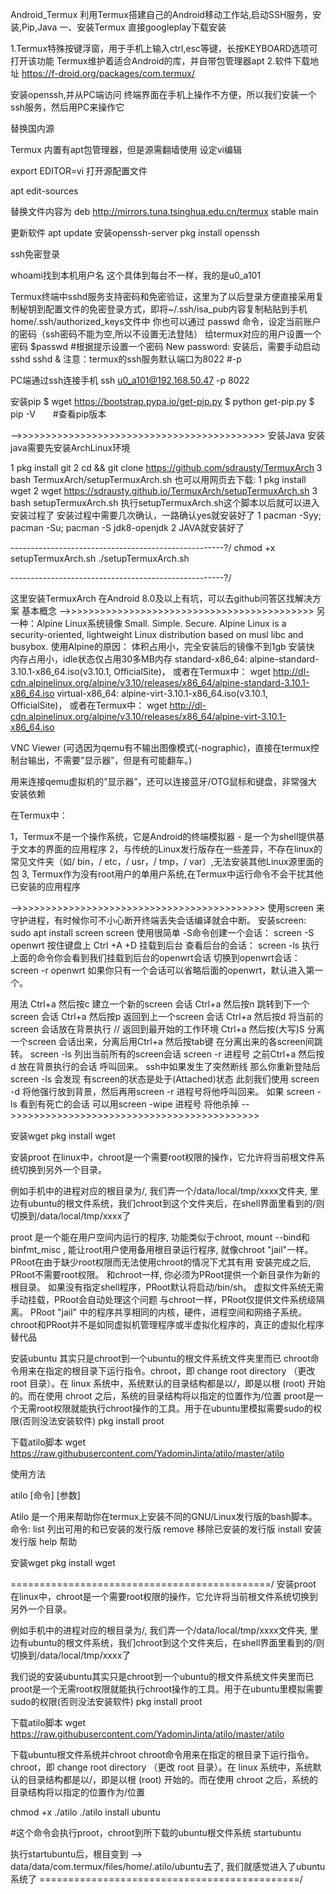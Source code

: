 Android_Termux 
利用Termux搭建自己的Android移动工作站,启动SSH服务，安装,Pip,Java 
一、安装Termux 
直接googleplay下载安装

1.Termux特殊按键浮窗，用于手机上输入ctrl,esc等键，长按KEYBOARD选项可打开该功能 Termux维护着适合Android的库，并自带包管理器apt 
2.软件下载地址 https://f-droid.org/packages/com.termux/

安装openssh,并从PC端访问 终端界面在手机上操作不方便，所以我们安装一个ssh服务，然后用PC来操作它

替换国内源

Termux 内置有apt包管理器，但是源需翻墙使用
设定vi编辑

export EDITOR=vi
打开源配置文件

apt edit-sources

替换文件内容为 deb http://mirrors.tuna.tsinghua.edu.cn/termux stable main

更新软件 apt update 安装openssh-server pkg install openssh

ssh免密登录

whoami找到本机用户名 这个具体到每台不一样，我的是u0_a101

Termux终端中sshd服务支持密码和免密验证，这里为了以后登录方便直接采用复制秘钥到配置文件的免密登录方式，即将~/.ssh/isa_pub内容复制粘贴到手机home/.ssh/authorized_keys文件中 
你也可以通过 passwd 命令，设定当前账户的密码（ssh密码不能为空,所以不设置无法登陆） 给termux对应的用户设置一个密码 
$passwd #根据提示设置一个密码 
New password: 安装后，需要手动启动sshd 
sshd & 
注意：termux的ssh服务默认端口为8022 #-p

PC端通过ssh连接手机 ssh u0_a101@192.168.50.47 -p 8022

安装pip $ wget https://bootstrap.pypa.io/get-pip.py 
$ python get-pip.py 
$ pip -V　　#查看pip版本

-->>>>>>>>>>>>>>>>>>>>>>>>>>>>>>>>>>>>>>>>>>> 安装Java
安装java需要先安装ArchLinux环境

1 pkg install git 
2 cd && git clone https://github.com/sdrausty/TermuxArch 
3 bash TermuxArch/setupTermuxArch.sh 
也可以用网页去下载: 
1 pkg install wget 
2 wget https://sdrausty.github.io/TermuxArch/setupTermuxArch.sh 
3 bash setupTermuxArch.sh 
执行setupTermuxArch.sh这个脚本以后就可以进入安装过程了 
安装过程中需要几次确认，一路确认yes就安装好了 
1 pacman -Syy; pacman -Su; pacman -S jdk8-openjdk 
2 JAVA就安装好了

-----------------------------------------------------?/ 
chmod +x setupTermuxArch.sh ./setupTermuxArch.sh

-----------------------------------------------------?/

这里安装TermuxArch 在Android 8.0及以上有坑，可以去github问答区找解决方案 基本概念 
-->>>>>>>>>>>>>>>>>>>>>>>>>>>>>>>>>>>>>>>>>>> 
另一种：Alpine Linux系统镜像 Small. Simple. Secure. Alpine Linux is a security-oriented, lightweight Linux distribution based on musl libc and busybox. 使用Alpine的原因： 体积占用小，完全安装后的镜像不到1gb 安装快 内存占用小，idle状态仅占用30多MB内存 
standard-x86_64: alpine-standard-3.10.1-x86_64.iso(v3.10.1, OfficialSite)，
或者在Termux中： 
wget http://dl-cdn.alpinelinux.org/alpine/v3.10/releases/x86_64/alpine-standard-3.10.1-x86_64.iso virtual-x86_64: alpine-virt-3.10.1-x86_64.iso(v3.10.1, OfficialSite)，
或者在Termux中：
wget http://dl-cdn.alpinelinux.org/alpine/v3.10/releases/x86_64/alpine-virt-3.10.1-x86_64.iso

VNC Viewer (可选因为qemu有不输出图像模式(-nographic)，直接在termux控制台输出，不需要”显示器”，但是有可能翻车。)

用来连接qemu虚拟机的”显示器”，还可以连接蓝牙/OTG鼠标和键盘，非常强大 安装依赖

在Termux中：

1，Termux不是一个操作系统，它是Android的终端模拟器 - 是一个为shell提供基于文本的界面的应用程序 2，与传统的Linux发行版存在一些差异，不存在linux的常见文件夹（如/ bin，/ etc，/ usr，/ tmp，/ var）,无法安装其他Linux源里面的包 3, Termux作为没有root用户的单用户系统,在Termux中运行命令不会干扰其他已安装的应用程序

-->>>>>>>>>>>>>>>>>>>>>>>>>>>>>>>>>>>>>>>>>>> 
使用screen 来守护进程，有时候你可不小心断开终端丢失会话编译就会中断。
安装screen: 
sudo apt install screen 
screen 使用很简单
-S命令创建一个会话： 
screen -S openwrt 
按住键盘上 Ctrl +A +D 挂载到后台
查看后台的会话： screen -ls 
执行上面的命令你会看到我们挂载到后台的openwrt会话
切换到openwrt会话： 
screen -r openwrt 
如果你只有一个会话可以省略后面的openwrt，默认进入第一个。

用法 Ctrl+a 然后按c 建立一个新的screen 会话 
Ctrl+a 然后按n 跳转到下一个screen 会话 
Ctrl+a 然后按p 返回到上一个screen 会话 
Ctrl+a 然后按d 将当前的screen 会话放在背景执行 // 返回到最开始的工作环境 
Ctrl+a 然后按(大写)S 分离一个screen 会话出来，分离后用Ctrl+a 然后按tab键 在分离出来的各screen间跳转。
screen -ls 列出当前所有的screen会话 
screen -r 进程号 之前Ctrl+a 然后按d 放在背景执行的会话 呼叫回来。 
ssh中如果发生了突然断线 那么你重新登陆后 screen -ls 会发现 有screen的状态是处于(Attached)状态 此刻我们使用 screen -d 将他强行放到背景，然后再用screen -r 进程号将他呼叫回来。 
如果 screen -ls 看到有死亡的会话 可以用screen -wipe 进程号 将他杀掉 
-->>>>>>>>>>>>>>>>>>>>>>>>>>>>>>>>>>>>>>>>>>>

安装wget pkg install wget

安装proot 在linux中，chroot是一个需要root权限的操作，它允许将当前根文件系统切换到另外一个目录。

例如手机中的进程对应的根目录为/, 我们弄一个/data/local/tmp/xxxx文件夹, 里边有ubuntu的根文件系统，我们chroot到这个文件夹后，在shell界面里看到的/则切换到/data/local/tmp/xxxx了

proot 是一个能在用户空间内运行的程序, 功能类似于chroot, mount --bind和 binfmt_misc , 能让root用户使用备用根目录运行程序, 就像chroot "jail"一样。 PRoot在由于缺少root权限而无法使用chroot的情况下尤其有用 安装完成之后, PRoot不需要root权限。 
和chroot一样, 你必须为PRoot提供一个新目录作为新的根目录。 如果没有指定shell程序，PRoot默认将启动/bin/sh。 虚拟文件系统无需手动挂载，PRoot会自动处理这个问题 与chroot一样，PRoot仅提供文件系统级隔离。 PRoot "jail" 中的程序共享相同的内核，硬件，进程空间和网络子系统。 
chroot和PRoot并不是如同虚拟机管理程序或半虚拟化程序的，真正的虚拟化程序替代品

安装ubuntu 其实只是chroot到一个ubuntu的根文件系统文件夹里而已 chroot命令用来在指定的根目录下运行指令。chroot，即 change root directory （更改 root 目录）。在 linux 系统中，系统默认的目录结构都是以/，即是以根 (root) 开始的。而在使用 chroot 之后，系统的目录结构将以指定的位置作为/位置 
proot是一个无需root权限就能执行chroot操作的工具。用于在ubuntu里模拟需要sudo的权限(否则没法安装软件) pkg install proot

下载atilo脚本 wget https://raw.githubusercontent.com/YadominJinta/atilo/master/atilo

使用方法

atilo [命令] [参数]

Atilo 是一个用来帮助你在termux上安装不同的GNU/Linux发行版的bash脚本。 命令: list 列出可用的和已安装的发行版 remove 移除已安装的发行版 install 安装发行版 help 帮助

安装wget pkg install wget

=============================================/ 
安装proot 在linux中，chroot是一个需要root权限的操作，它允许将当前根文件系统切换到另外一个目录。

例如手机中的进程对应的根目录为/, 我们弄一个/data/local/tmp/xxxx文件夹, 里边有ubuntu的根文件系统，我们chroot到这个文件夹后，在shell界面里看到的/则切换到/data/local/tmp/xxxx了

我们说的安装ubuntu其实只是chroot到一个ubuntu的根文件系统文件夹里而已 proot是一个无需root权限就能执行chroot操作的工具。用于在ubuntu里模拟需要sudo的权限(否则没法安装软件) pkg install proot

下载atilo脚本 wget https://raw.githubusercontent.com/YadominJinta/atilo/master/atilo

下载ubuntu根文件系统并chroot chroot命令用来在指定的根目录下运行指令。chroot，即 change root directory （更改 root 目录）。在 linux 系统中，系统默认的目录结构都是以/，即是以根 (root) 开始的。而在使用 chroot 之后，系统的目录结构将以指定的位置作为/位置

chmod +x ./atilo ./atilo install ubuntu

#这个命令会执行proot，chroot到所下载的ubuntu根文件系统 startubuntu

执行startubuntu后，根目变到 --> data/data/com.termux/files/home/.atilo/ubuntu去了, 我们就感觉进入了ubuntu系统了 
=============================================/
